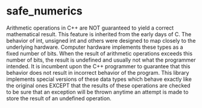 safe_numerics
=============

Arithmetic operations in C++ are NOT guaranteed to yield a correct mathematical result. This feature is inherited from the early days of C. The behavior of int, unsigned int and others were designed to map closely to the underlying hardware. Computer hardware implements these types as a fixed number of bits. When the result of arithmetic operations exceeds this number of bits, the result is undefined and usually not what the programmer intended. It is incumbent upon the C++ programmer to guarantee that this behavior does not result in incorrect behavior of the program. This library implements special versions of these data types which behave exactly like the original ones EXCEPT that the results of these operations are checked to be sure that an exception will be thrown anytime an attempt is made to store the result of an undefined operation.